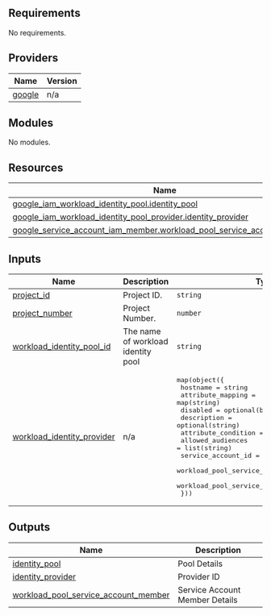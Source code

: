 <!-- BEGIN_TF_DOCS -->
## Requirements

No requirements.

## Providers

| Name | Version |
|------|---------|
| <a name="provider_google"></a> [google](#provider\_google) | n/a |

## Modules

No modules.

## Resources

| Name | Type |
|------|------|
| [google_iam_workload_identity_pool.identity_pool](https://registry.terraform.io/providers/hashicorp/google/latest/docs/resources/iam_workload_identity_pool) | resource |
| [google_iam_workload_identity_pool_provider.identity_provider](https://registry.terraform.io/providers/hashicorp/google/latest/docs/resources/iam_workload_identity_pool_provider) | resource |
| [google_service_account_iam_member.workload_pool_service_account_member](https://registry.terraform.io/providers/hashicorp/google/latest/docs/resources/service_account_iam_member) | resource |

## Inputs

| Name | Description | Type | Default | Required |
|------|-------------|------|---------|:--------:|
| <a name="input_project_id"></a> [project\_id](#input\_project\_id) | Project ID. | `string` | n/a | yes |
| <a name="input_project_number"></a> [project\_number](#input\_project\_number) | Project Number. | `number` | n/a | yes |
| <a name="input_workload_identity_pool_id"></a> [workload\_identity\_pool\_id](#input\_workload\_identity\_pool\_id) | The name of workload identity pool | `string` | n/a | yes |
| <a name="input_workload_identity_provider"></a> [workload\_identity\_provider](#input\_workload\_identity\_provider) | n/a | <pre>map(object({<br>    hostname                             = string<br>    attribute_mapping                    = map(string)<br>    disabled                             = optional(bool, false)<br>    description                          = optional(string)<br>    attribute_condition                  = string<br>    allowed_audiences                    = list(string)<br>    service_account_id                   = string<br>    workload_pool_service_account_role   = string<br>    workload_pool_service_account_member = string<br>  }))</pre> | n/a | yes |

## Outputs

| Name | Description |
|------|-------------|
| <a name="output_identity_pool"></a> [identity\_pool](#output\_identity\_pool) | Pool Details |
| <a name="output_identity_provider"></a> [identity\_provider](#output\_identity\_provider) | Provider ID |
| <a name="output_workload_pool_service_account_member"></a> [workload\_pool\_service\_account\_member](#output\_workload\_pool\_service\_account\_member) | Service Account Member Details |
<!-- END_TF_DOCS -->
